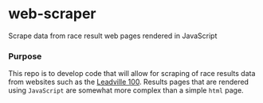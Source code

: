 # web-scraper
Scrape data from race result web pages rendered in JavaScript

### Purpose
This repo is to develop code that will allow for scraping of race results data from websites such as the [Leadville 100](https://results.chronotrack.com/event/results/event/event-17330?_ga=1.26297597.1545639595.1484896783). Results pages that are rendered using `JavaScript` are somewhat more complex than a simple `html` page. 
